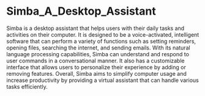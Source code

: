 # Simba_A_Desktop_Assistant
Simba is a desktop assistant that helps users with their daily tasks and activities on their computer. It is designed to be a voice-activated, intelligent software that can perform a variety of functions such as setting reminders, opening files, searching the internet, and sending emails. With its natural language processing capabilities, Simba can understand and respond to user commands in a conversational manner. It also has a customizable interface that allows users to personalize their experience by adding or removing features. Overall, Simba aims to simplify computer usage and increase productivity by providing a virtual assistant that can handle various tasks efficiently.
